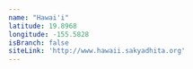 ```yaml
---
name: "Hawai'i"
latitude: 19.8968
longitude: -155.5828
isBranch: false
siteLink: 'http://www.hawaii.sakyadhita.org'
---
```

